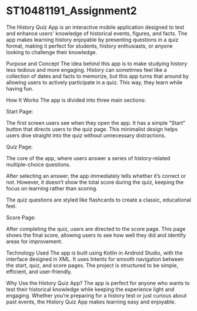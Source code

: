 # ST10481191_Assignment2
The History Quiz App is an interactive mobile application designed to test and enhance users' knowledge of historical events, figures, and facts. The app makes learning history enjoyable by presenting questions in a quiz format, making it perfect for students, history enthusiasts, or anyone looking to challenge their knowledge.

Purpose and Concept
The idea behind this app is to make studying history less tedious and more engaging. History can sometimes feel like a collection of dates and facts to memorize, but this app turns that around by allowing users to actively participate in a quiz. This way, they learn while having fun.

How It Works
The app is divided into three main sections:

Start Page:

The first screen users see when they open the app. It has a simple “Start” button that directs users to the quiz page. This minimalist design helps users dive straight into the quiz without unnecessary distractions.

Quiz Page:

The core of the app, where users answer a series of history-related multiple-choice questions.

After selecting an answer, the app immediately tells whether it’s correct or not. However, it doesn’t show the total score during the quiz, keeping the focus on learning rather than scoring.

The quiz questions are styled like flashcards to create a classic, educational feel.

Score Page:

After completing the quiz, users are directed to the score page. This page shows the final score, allowing users to see how well they did and identify areas for improvement.

Technology Used
The app is built using Kotlin in Android Studio, with the interface designed in XML. It uses Intents for smooth navigation between the start, quiz, and score pages. The project is structured to be simple, efficient, and user-friendly.

Why Use the History Quiz App?
The app is perfect for anyone who wants to test their historical knowledge while keeping the experience light and engaging. Whether you’re preparing for a history test or just curious about past events, the History Quiz App makes learning easy and enjoyable.

